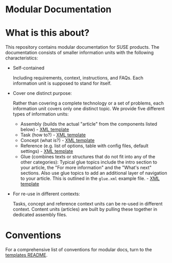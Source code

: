 Modular Documentation
=====================

# What is this about?

This repository contains modular documentation for SUSE products. 
The documentation consists of smaller information units with the following characteristics:

* Self-contained
 
  Including requirements, context, instructions, and FAQs. 
  Each information unit is supposed to stand for itself.

* Cover one distinct purpose:

  Rather than covering a complete technology or a set of problems, each information unit covers only one distinct topic. 
  We provide five different types of information units: 
   * Assembly (builds the actual "article" from the components listed below) - [XML template](https://github.com/SUSE/doc-modular/blob/main/templates/xml/assembly.xml)
   * Task (how to?) - [XML template](https://github.com/SUSE/doc-modular/blob/main/templates/xml/task.xml)
   * Concept (what is?) - [XML template](https://github.com/SUSE/doc-modular/blob/main/templates/xml/concept.xml)
   * Reference (e.g. list of options, table with config files, default settings) - [XML template](https://github.com/SUSE/doc-modular/blob/main/templates/xml/reference.xml)
   * Glue (combines texts or structures that do not fit into any of the other categories): Typical glue topics include the intro section to your article, the "For more information" and the "What's next" sections. Also use glue topics to add an additional layer of navigation to your article. This is outlined in the `glue.xml` example file. - [XML template](https://github.com/SUSE/doc-modular/blob/main/templates/xml/glue.xml)


* For re-use in different contexts:

  Tasks, concept and reference context units can be re-used in different context. Content units (articles) are built by pulling these together in dedicated assembly files.

# Conventions

For a comprehensive list of conventions for modular docs, turn to the [templates README](https://github.com/SUSE/doc-modular/blob/main/templates/xml/README.md).
